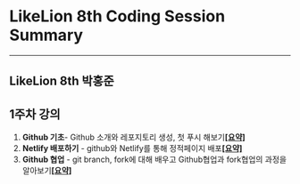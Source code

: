 # LikeLion 8th Coding Session Summary
-----------------------------------------------
## LikeLion 8th 박홍준

## 1주차 강의

1. **Github 기초**- Github 소개와 레포지토리 생성, 첫 푸시 해보기[**[요약]**](https://github.com/qkrghd147/Lecture-Summary/blob/master/Github%20%EA%B8%B0%EC%B4%88.md)
2. **Netlify 배포하기** - github와 Netlify를 통해 정적페이지 배포[**[요약]**](https://github.com/qkrghd147/Lecture-Summary/blob/master/Netlify%20%EB%A5%BC%20%EC%9D%B4%EC%9A%A9%ED%95%98%EC%97%AC%20%EB%B0%B0%ED%8F%AC%ED%95%98%EA%B8%B0.md)
3. **Github 협업** - git branch, fork에 대해 배우고 Github협업과 fork협업의 과정을 알아보기[**[요약]**](https://github.com/qkrghd147/Lecture-Summary/blob/master/Github%20%ED%98%91%EC%97%85.md)
